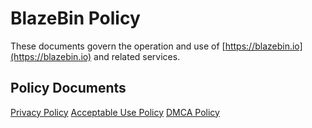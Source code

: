 # BlazeBin Policy
These documents govern the operation and use of [https://blazebin.io](https://blazebin.io) and related services.

## Policy Documents
[Privacy Policy](privacy.md)
[Acceptable Use Policy](aup.md)
[DMCA Policy](dmca.md)

